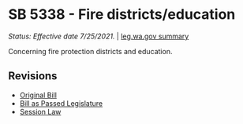 # SB 5338 - Fire districts/education
*Status: Effective date 7/25/2021.* | [leg.wa.gov summary](https://app.leg.wa.gov/billsummary?BillNumber=5338&Year=2021)

Concerning fire protection districts and education.

## Revisions
* [Original Bill](1/)
* [Bill as Passed Legislature](1/)
* [Session Law](1/)